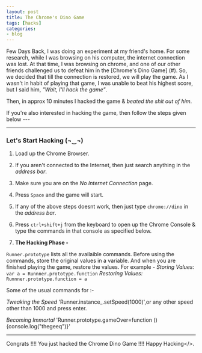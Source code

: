```yaml
---
layout: post
title: The Chrome's Dino Game
tags: [hacks]
categories:
- blog
---
```


Few Days Back, I was doing an experiment at my friend's home. For some research, while I was browsing on
his computer, the internet connection was lost. At that time, I was browsing on chrome, and one of our
other friends challenged us to defeat him in the [Chrome's Dino Game] (#). So, we decided that till the 
connection is restored, we will play the game. As I wasn't in habit of playing that game, I was unable 
to beat his highest score, but I said him, *"Wait, I'll hack the game"*. 

Then, in approx 10 minutes I hacked the game & *beated the shit out of him*.

If you're also interested in hacking the game, then follow the steps given below ---

---

### Let's Start Hacking (¬‿¬)

1. Load up the Chrome Browser.

2. If you aren't connected to the Internet, then just search anything in the *address bar*.

3. Make sure you are on the *No Internet Connection* page.

4. Press `Space` and the game will start.

5. If any of the above steps doesnt work, then just type `chrome://dino` in the *address bar*.

6. Press `ctrl+shift+j` from the keyboard to open up the Chrome Console & type the commands in that 
   console as specified below.

7. **The Hacking Phase -**

`Runner.prototype` lists all the availaible commands.
Before using the commands, store the original values in a variable. 
And when you are finished playing the game, restore the values.
For example - 
*Storing Values:* `var a = Runnner.prototype.function`
*Restoring Values:* `Runnner.prototype.function = a`

Some of the usual commands for :-

*Tweaking the Speed*
 'Runner.instance_.setSpeed(1000)',or any other speed other than 1000 and press enter. 
    
*Becoming Immortal*
 'Runner.prototype.gameOver=function (){console.log("thegeeq")}'

---

Congrats !!!! You just hacked the Chrome Dino Game !!!! Happy Hacking</>.

